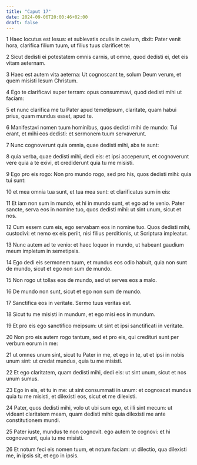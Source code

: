 ```yaml
---
title: "Caput 17"
date: 2024-09-06T20:00:46+02:00
draft: false
---
```



1 Haec locutus est Iesus: et sublevatis oculis in caelum, dixit: Pater venit hora, clarifica filium tuum, ut filius tuus clarificet te:

2 Sicut dedisti ei potestatem omnis carnis, ut omne, quod dedisti ei, det eis vitam aeternam.

3 Haec est autem vita aeterna: Ut cognoscant te, solum Deum verum, et quem misisti Iesum Christum.

4 Ego te clarificavi super terram: opus consummavi, quod dedisti mihi ut faciam:

5 et nunc clarifica me tu Pater apud temetipsum, claritate, quam habui prius, quam mundus esset, apud te.

6 Manifestavi nomen tuum hominibus, quos dedisti mihi de mundo: Tui erant, et mihi eos dedisti: et sermonem tuum servaverunt.

7 Nunc cognoverunt quia omnia, quae dedisti mihi, abs te sunt:

8 quia verba, quae dedisti mihi, dedi eis: et ipsi acceperunt, et cognoverunt vere quia a te exivi, et crediderunt quia tu me misisti.

9 Ego pro eis rogo: Non pro mundo rogo, sed pro his, quos dedisti mihi: quia tui sunt:

10 et mea omnia tua sunt, et tua mea sunt: et clarificatus sum in eis:

11 Et iam non sum in mundo, et hi in mundo sunt, et ego ad te venio. Pater sancte, serva eos in nomine tuo, quos dedisti mihi: ut sint unum, sicut et nos.

12 Cum essem cum eis, ego servabam eos in nomine tuo. Quos dedisti mihi, custodivi: et nemo ex eis periit, nisi filius perditionis, ut Scriptura impleatur.

13 Nunc autem ad te venio: et haec loquor in mundo, ut habeant gaudium meum impletum in semetipsis.

14 Ego dedi eis sermonem tuum, et mundus eos odio habuit, quia non sunt de mundo, sicut et ego non sum de mundo.

15 Non rogo ut tollas eos de mundo, sed ut serves eos a malo.

16 De mundo non sunt, sicut et ego non sum de mundo.

17 Sanctifica eos in veritate. Sermo tuus veritas est.

18 Sicut tu me misisti in mundum, et ego misi eos in mundum.

19 Et pro eis ego sanctifico meipsum: ut sint et ipsi sanctificati in veritate.

20 Non pro eis autem rogo tantum, sed et pro eis, qui credituri sunt per verbum eorum in me:

21 ut omnes unum sint, sicut tu Pater in me, et ego in te, ut et ipsi in nobis unum sint: ut credat mundus, quia tu me misisti.

22 Et ego claritatem, quam dedisti mihi, dedi eis: ut sint unum, sicut et nos unum sumus.

23 Ego in eis, et tu in me: ut sint consummati in unum: et cognoscat mundus quia tu me misisti, et dilexisti eos, sicut et me dilexisti.

24 Pater, quos dedisti mihi, volo ut ubi sum ego, et illi sint mecum: ut videant claritatem meam, quam dedisti mihi: quia dilexisti me ante constitutionem mundi.

25 Pater iuste, mundus te non cognovit. ego autem te cognovi: et hi cognoverunt, quia tu me misisti.

26 Et notum feci eis nomen tuum, et notum faciam: ut dilectio, qua dilexisti me, in ipsis sit, et ego in ipsis.

